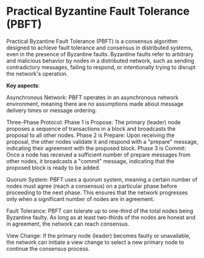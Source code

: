 # Practical Byzantine Fault Tolerance (PBFT)

Practical Byzantine Fault Tolerance (PBFT) is a consensus algorithm designed to achieve fault tolerance and consensus in distributed systems, even in the presence of Byzantine faults. Byzantine faults refer to arbitrary and malicious behavior by nodes in a distributed network, such as sending contradictory messages, failing to respond, or intentionally trying to disrupt the network's operation.

**Key aspects**:

Asynchronous Network: PBFT operates in an asynchronous network environment, meaning there are no assumptions made about message delivery times or message ordering.

Three-Phase Protocol: Phase 1 is Propose: The primary (leader) node proposes a sequence of transactions in a block and broadcasts the proposal to all other nodes. Phase 2 is Prepare: Upon receiving the proposal, the other nodes validate it and respond with a "prepare" message, indicating their agreement with the proposed block. Phase 3 is Commit: Once a node has received a sufficient number of prepare messages from other nodes, it broadcasts a "commit" message, indicating that the proposed block is ready to be added.

Quorum System: PBFT uses a quorum system, meaning a certain number of nodes must agree (reach a consensus) on a particular phase before proceeding to the next phase. This ensures that the network progresses only when a significant number of nodes are in agreement.

Fault Tolerance: PBFT can tolerate up to one-third of the total nodes being Byzantine faulty. As long as at least two-thirds of the nodes are honest and in agreement, the network can reach consensus.

View Change: If the primary node (leader) becomes faulty or unavailable, the network can initiate a view change to select a new primary node to continue the consensus process.
